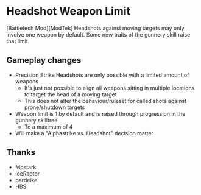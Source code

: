 # Headshot Weapon Limit

[Battletech Mod][ModTek] Headshots against moving targets may only involve one weapon by default. Some new traits of the gunnery skill raise that limit.

## Gameplay changes
* Precision Strike Headshots are only possible with a limited amount of weapons
    * It's just not possible to align all weapons sitting in multiple locations to target the head of a moving target
    * This does not alter the behaviour/ruleset for called shots against prone/shutdown targets
* Weapon limit is 1 by default and is raised through progression in the gunnery skilltree
    * To a maximum of 4
* Will make a "Alphastrike vs. Headshot" decision matter

## Thanks
* Mpstark
* IceRaptor
* pardeike
* HBS
